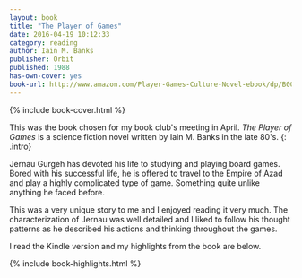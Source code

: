 ```yaml
---
layout: book
title: "The Player of Games"
date: 2016-04-19 10:12:33
category: reading
author: Iain M. Banks
publisher: Orbit
published: 1988
has-own-cover: yes
book-url: http://www.amazon.com/Player-Games-Culture-Novel-ebook/dp/B002TXZT4I/ref=tmm_kin_swatch_0
---
```

{% include book-cover.html %}

This was the book chosen for my book club's meeting in April. *The Player of Games* is a science fiction novel written by Iain M. Banks in the late 80's.
{: .intro}

Jernau Gurgeh has devoted his life to studying and playing board games. Bored with his successful life, he is offered to travel to the Empire of Azad and play a highly complicated type of game. Something quite unlike anything he faced before.

This was a very unique story to me and I enjoyed reading it very much. The characterization of Jernau was well detailed and I liked to follow his thought patterns as he described his actions and thinking throughout the games.

I read the Kindle version and my highlights from the book are below.

{% include book-highlights.html %}
